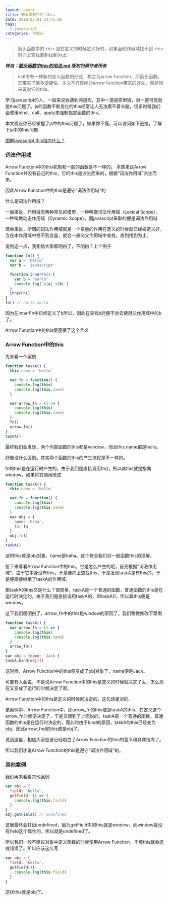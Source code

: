 ```yaml
---
layout: posrt
title: 箭头函数中的 this
date: 2018-03-01 14:45:00
tags:
  - javascript
categories: 烂笔头
---
```


> 箭头函数中的 `this` 是在定义的时候定义好的，如果当前作用域找不到 `this` 则向上查找直到找到为止。

<!-- more -->

***转自：[箭头函数中this的用法.md](https://github.com/zhengweikeng/blog/blob/master/posts/2016/%E7%AE%AD%E5%A4%B4%E5%87%BD%E6%95%B0%E4%B8%ADthis%E7%9A%84%E7%94%A8%E6%B3%95.md) 版权归原作者所有***

> es6中有一种新的定义函数的形式，称之为arrow function，即箭头函数。其带来了很多便捷性，本文不打算阐述arrow function带来的好处，而是想来说说它的this。

学习javascript的人，一般来说会遇到两道坎，其中一道是原型链，另一道可能就是this问题了。js的函数不断变化的this经常让人无法摸不着头脑，很多时候我们会使用bind、call、apply来强制指定函数的this。

本文假设你已经掌握了js中的this问题了，如果你不懂，可以访问如下链接，了解下js中的this问题

[图解javascript this指向什么？](http://www.cnblogs.com/isaboy/archive/2015/10/29/javascript_this.html)

### 词法作用域
Arrow Function中的this机制和一般的函数是不一样的。
本质来说Arrow Function并没有自己的this，它的this是派生而来的，根据“词法作用域”派生而来。

因此Arrow Function中的this是遵守“词法作用域”的

什么是词法作用域？

一般来说，作用域有两种常见的模型，一种叫做词法作用域（Lexical Scope），一种叫做动态作用域（Dynamic Scope）。而javascript采取的便是词法作用域

简单来说，所谓的词法作用域就是一个变量的作用在定义的时候就已经被定义好，当在本作用域中找不到变量，就会一直向父作用域中查找，直到找到为止。

说到这一点，我相信大家都明白了，不明白？上个例子
```javascript
function fn() {
  var a = 'hello'
  var b = 'javascript'

  function innerFn() {
    var b = 'world'
    console.log(`${a} ${b}`)
  }
  innerFn()
}
fn() // hello world
```
因为在innerFn中已经定义了b所以，因此在查找b时便不会去使用父作用域中的b了。

Arrow Function中的this便遵循了这个含义

### Arrow Function中的this
先来看一个案例
```javascript
function taskA() {
  this.name = 'hello'

  var fn = function() {
    console.log(this)
    console.log(this.name)
  }

  var arrow_fn = () => {
    console.log(this)
    console.log(this.name)
  }
  fn()
  arrow_fn()
}
taskA()
```
最终我们会发现，两个内部函数的this都是window，而且this.name都是hello。

好像没什么区别。其实两个函数的this的产生流程是不一样的。

fn的this是在运行时产生的，由于我们是直接调用fn()，所以其this就是指向window。如果将其调用改成
```javascript
function taskA() {
  this.name = 'hello'

  var fn = function() {
    console.log(this)
    console.log(this.name)
  }
  var obj = {
    name: 'haha',
    fn: fn
  }
  obj.fn()
}
taskA()
```
这时this就是obj对象，name是haha。这个符合我们对一般函数this的理解。

接下来看看Arrow Function中的this。它是怎么产生的呢，首先根据“词法作用域”，由于它本身没有this，于是便向上查找this，于是发现taskA是有this的，于是便直接继承了taskA的作用域。

那taskA的this又是什么？很简单，taskA是一个普通的函数，普通函数的this是在运行时决定的，由于我们是直接调用taskA的，即taskA()，所以其this便是window。

这下我们便明白了，arrow_fn中的this是window的原因了。我们稍微修改下案例
```javascript
function taskA() {
  var arrow_fn = () => {
    console.log(this)
    console.log(this.name)
  }
  arrow_fn()
}
var obj = {name: 'Jack'}
taskA.bind(obj)()
```
这时候，Arrow Function中的this便变成了obj对象了，name便是Jack。

可能有人会说，不是说Arrow Function中的this是定义的时候就决定了么，怎么现在又变成了运行的时候决定了呢。

Arrow Function中的this是定义的时候就决定的，这句话是对的。

该案例中，Arrow Function中，即arrow_fn的this便是taskA的this，在定义这个arrow_fn时候便决定了，于是又回到了上面说的，taskA是一个普通的函数，普通函数的this是在运行时决定的，而此时由于bind的原因，taskA的this已经变为obj，因此arrow_fnd的this便是obj了。

说到这里，相信大家应该已经明白了Arrow Function的this的含义和具体指向了。

所以我们才说Arrow Function的this是遵守“词法作用域”的。

### 其他案例
我们再来看看其他案例
```javascript
var obj = {
  field: 'hello',
  getField: () => {
    console.log(this.field)
  }
}
obj.getField() // undefined
```
这里最终会打出undefined，因为getField中的this就是window，而window是没有field这个属性的，所以就是undefined了。

所以我们一般不建议对象中定义函数的时候使用Arrow Function，毕竟this就会造成错误了。所以应该这么写
```javascript
var obj = {
  field: 'hello',
  getField(){
    console.log(this.field)
  }
}
```
这样this就是obj了。



